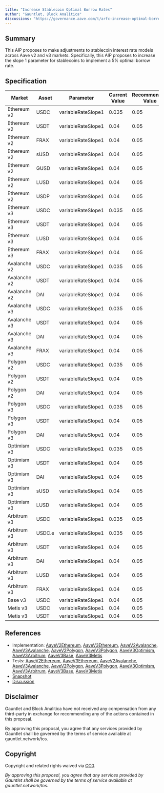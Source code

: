 ```yaml
---
title: "Increase Stablecoin Optimal Borrow Rates"
author: "Gauntlet, Block Analitica"
discussions: "https://governance.aave.com/t/arfc-increase-optimal-borrow-rates-for-ethereum-stablecoin-markets/15096"
---
```


## Summary

This AIP proposes to make adjustments to stablecoin interest rate models across Aave v2 and v3 markets. Specifically, this AIP proposes to increase the slope 1 parameter for stablecoins to implement a 5% optimal borrow rate.

## Specification

| Market       | Asset  | Parameter          | Current Value | Recommended Value |
| ------------ | ------ | ------------------ | ------------- | ----------------- |
| Ethereum v2  | USDC   | variableRateSlope1 | 0.035         | 0.05              |
| Ethereum v2  | USDT   | variableRateSlope1 | 0.04          | 0.05              |
| Ethereum v2  | FRAX   | variableRateSlope1 | 0.04          | 0.05              |
| Ethereum v2  | sUSD   | variableRateSlope1 | 0.04          | 0.05              |
| Ethereum v2  | GUSD   | variableRateSlope1 | 0.04          | 0.05              |
| Ethereum v2  | LUSD   | variableRateSlope1 | 0.04          | 0.05              |
| Ethereum v2  | USDP   | variableRateSlope1 | 0.04          | 0.05              |
| Ethereum v3  | USDC   | variableRateSlope1 | 0.035         | 0.05              |
| Ethereum v3  | USDT   | variableRateSlope1 | 0.04          | 0.05              |
| Ethereum v3  | LUSD   | variableRateSlope1 | 0.04          | 0.05              |
| Ethereum v3  | FRAX   | variableRateSlope1 | 0.04          | 0.05              |
| Avalanche v2 | USDC   | variableRateSlope1 | 0.035         | 0.05              |
| Avalanche v2 | USDT   | variableRateSlope1 | 0.04          | 0.05              |
| Avalanche v2 | DAI    | variableRateSlope1 | 0.04          | 0.05              |
| Avalanche v3 | USDC   | variableRateSlope1 | 0.035         | 0.05              |
| Avalanche v3 | USDT   | variableRateSlope1 | 0.04          | 0.05              |
| Avalanche v3 | DAI    | variableRateSlope1 | 0.04          | 0.05              |
| Avalanche v3 | FRAX   | variableRateSlope1 | 0.04          | 0.05              |
| Polygon v2   | USDC   | variableRateSlope1 | 0.035         | 0.05              |
| Polygon v2   | USDT   | variableRateSlope1 | 0.04          | 0.05              |
| Polygon v2   | DAI    | variableRateSlope1 | 0.04          | 0.05              |
| Polygon v3   | USDC   | variableRateSlope1 | 0.035         | 0.05              |
| Polygon v3   | USDT   | variableRateSlope1 | 0.04          | 0.05              |
| Polygon v3   | DAI    | variableRateSlope1 | 0.04          | 0.05              |
| Optimism v3  | USDC   | variableRateSlope1 | 0.035         | 0.05              |
| Optimism v3  | USDT   | variableRateSlope1 | 0.04          | 0.05              |
| Optimism v3  | DAI    | variableRateSlope1 | 0.04          | 0.05              |
| Optimism v3  | sUSD   | variableRateSlope1 | 0.04          | 0.05              |
| Optimism v3  | LUSD   | variableRateSlope1 | 0.04          | 0.05              |
| Arbitrum v3  | USDC   | variableRateSlope1 | 0.035         | 0.05              |
| Arbitrum v3  | USDC.e | variableRateSlope1 | 0.035         | 0.05              |
| Arbitrum v3  | USDT   | variableRateSlope1 | 0.04          | 0.05              |
| Arbitrum v3  | DAI    | variableRateSlope1 | 0.04          | 0.05              |
| Arbitrum v3  | LUSD   | variableRateSlope1 | 0.04          | 0.05              |
| Arbitrum v3  | FRAX   | variableRateSlope1 | 0.04          | 0.05              |
| Base v3      | USDC   | variableRateSlope1 | 0.04          | 0.05              |
| Metis v3     | USDC   | variableRateSlope1 | 0.04          | 0.05              |
| Metis v3     | USDT   | variableRateSlope1 | 0.04          | 0.05              |

## References

- Implementation: [AaveV2Ethereum](https://github.com/bgd-labs/aave-proposals-v3/blob/main/src/20231116_Multi_IncreaseStablecoinOptimalBorrowRates/AaveV2Ethereum_IncreaseStablecoinOptimalBorrowRates_20231116.sol), [AaveV3Ethereum](https://github.com/bgd-labs/aave-proposals-v3/blob/main/src/20231116_Multi_IncreaseStablecoinOptimalBorrowRates/AaveV3Ethereum_IncreaseStablecoinOptimalBorrowRates_20231116.sol), [AaveV2Avalanche](https://github.com/bgd-labs/aave-proposals-v3/blob/main/src/20231116_Multi_IncreaseStablecoinOptimalBorrowRates/AaveV2Avalanche_IncreaseStablecoinOptimalBorrowRates_20231116.sol), [AaveV3Avalanche](https://github.com/bgd-labs/aave-proposals-v3/blob/main/src/20231116_Multi_IncreaseStablecoinOptimalBorrowRates/AaveV3Avalanche_IncreaseStablecoinOptimalBorrowRates_20231116.sol), [AaveV2Polygon](https://github.com/bgd-labs/aave-proposals-v3/blob/main/src/20231116_Multi_IncreaseStablecoinOptimalBorrowRates/AaveV2Polygon_IncreaseStablecoinOptimalBorrowRates_20231116.sol), [AaveV3Polygon](https://github.com/bgd-labs/aave-proposals-v3/blob/main/src/20231116_Multi_IncreaseStablecoinOptimalBorrowRates/AaveV3Polygon_IncreaseStablecoinOptimalBorrowRates_20231116.sol), [AaveV3Optimism](https://github.com/bgd-labs/aave-proposals-v3/blob/main/src/20231116_Multi_IncreaseStablecoinOptimalBorrowRates/AaveV3Optimism_IncreaseStablecoinOptimalBorrowRates_20231116.sol), [AaveV3Arbitrum](https://github.com/bgd-labs/aave-proposals-v3/blob/main/src/20231116_Multi_IncreaseStablecoinOptimalBorrowRates/AaveV3Arbitrum_IncreaseStablecoinOptimalBorrowRates_20231116.sol), [AaveV3Base](https://github.com/bgd-labs/aave-proposals-v3/blob/main/src/20231116_Multi_IncreaseStablecoinOptimalBorrowRates/AaveV3Base_IncreaseStablecoinOptimalBorrowRates_20231116.sol), [AaveV3Metis](https://github.com/bgd-labs/aave-proposals-v3/blob/main/src/20231116_Multi_IncreaseStablecoinOptimalBorrowRates/AaveV3Metis_IncreaseStablecoinOptimalBorrowRates_20231116.sol)
- Tests: [AaveV2Ethereum](https://github.com/bgd-labs/aave-proposals-v3/blob/main/src/20231116_Multi_IncreaseStablecoinOptimalBorrowRates/AaveV2Ethereum_IncreaseStablecoinOptimalBorrowRates_20231116.t.sol), [AaveV3Ethereum](https://github.com/bgd-labs/aave-proposals-v3/blob/main/src/20231116_Multi_IncreaseStablecoinOptimalBorrowRates/AaveV3Ethereum_IncreaseStablecoinOptimalBorrowRates_20231116.t.sol), [AaveV2Avalanche](https://github.com/bgd-labs/aave-proposals-v3/blob/main/src/20231116_Multi_IncreaseStablecoinOptimalBorrowRates/AaveV2Avalanche_IncreaseStablecoinOptimalBorrowRates_20231116.t.sol), [AaveV3Avalanche](https://github.com/bgd-labs/aave-proposals-v3/blob/main/src/20231116_Multi_IncreaseStablecoinOptimalBorrowRates/AaveV3Avalanche_IncreaseStablecoinOptimalBorrowRates_20231116.t.sol), [AaveV2Polygon](https://github.com/bgd-labs/aave-proposals-v3/blob/main/src/20231116_Multi_IncreaseStablecoinOptimalBorrowRates/AaveV2Polygon_IncreaseStablecoinOptimalBorrowRates_20231116.t.sol), [AaveV3Polygon](https://github.com/bgd-labs/aave-proposals-v3/blob/main/src/20231116_Multi_IncreaseStablecoinOptimalBorrowRates/AaveV3Polygon_IncreaseStablecoinOptimalBorrowRates_20231116.t.sol), [AaveV3Optimism](https://github.com/bgd-labs/aave-proposals-v3/blob/main/src/20231116_Multi_IncreaseStablecoinOptimalBorrowRates/AaveV3Optimism_IncreaseStablecoinOptimalBorrowRates_20231116.t.sol), [AaveV3Arbitrum](https://github.com/bgd-labs/aave-proposals-v3/blob/main/src/20231116_Multi_IncreaseStablecoinOptimalBorrowRates/AaveV3Arbitrum_IncreaseStablecoinOptimalBorrowRates_20231116.t.sol), [AaveV3Base](https://github.com/bgd-labs/aave-proposals-v3/blob/main/src/20231116_Multi_IncreaseStablecoinOptimalBorrowRates/AaveV3Base_IncreaseStablecoinOptimalBorrowRates_20231116.t.sol), [AaveV3Metis](https://github.com/bgd-labs/aave-proposals-v3/blob/main/src/20231116_Multi_IncreaseStablecoinOptimalBorrowRates/AaveV3Metis_IncreaseStablecoinOptimalBorrowRates_20231116.t.sol)
- [Snapshot](https://snapshot.org/#/aave.eth/proposal/0x914862039828294f4277ad63087ffae295b7693ba365c9036326cca802bfc7af)
- [Discussion](https://governance.aave.com/t/arfc-increase-optimal-borrow-rates-for-ethereum-stablecoin-markets/15096)

## Disclaimer

Gauntlet and Block Analitica have not received any compensation from any third-party in exchange for recommending any of the actions contained in this proposal.

By approving this proposal, you agree that any services provided by Gauntlet shall be governed by the terms of service available at gauntlet.network/tos.

## Copyright

Copyright and related rights waived via [CC0](https://creativecommons.org/publicdomain/zero/1.0/).

*By approving this proposal, you agree that any services provided by Gauntlet shall be governed by the terms of service available at gauntlet.network/tos.*
